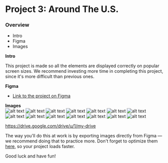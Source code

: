 # Project 3: Around The U.S.

### Overview  

* Intro  
* Figma  
* Images  
  
**Intro**
  
This project is made so all the elements are displayed correctly on popular screen sizes. We recommend investing more time in completing this project, since it's more difficult than previous ones.  
  
**Figma**  
  
* [Link to the project on Figma](https://www.figma.com/file/ii4xxsJ0ghevUOcssTlHZv/Sprint-3%3A-Around-the-US?node-id=0%3A1)  
  
**Images**  
![alt text](images/vanoise-national-park.svg)
![alt text](<images/Add Button.svg>)
![alt text](images/Avatar.svg)
![alt text](images/bald-mountains.svg)
![alt text](<images/Edit Button.svg>)
![alt text](images/lago-di-braies.svg)
![alt text](images/lake-louise.svg)
![alt text](images/latemar.svg)
![alt text](images/Rectangle.svg)
![alt text](images/vanoise-national-park.svg)
![alt text](<images/Vector (3).svg>)
![alt text](<images/Vector (4).svg>)
![alt text](images/Vector.svg)
![alt text](images/yosemite-valley.svg)

https://drive.google.com/drive/u/1/my-drive
  
The way you'll do this at work is by exporting images directly from Figma — we recommend doing that to practice more. Don't forget to optimize them [here](https://tinypng.com/), so your project loads faster. 
  
Good luck and have fun!

